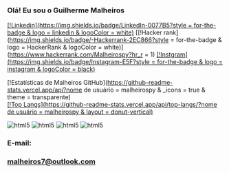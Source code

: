 ### Olá! Eu sou o Guilherme Malheiros 

[[!Linkedin](https://img.shields.io/badge/LinkedIn-0077B5?style = for-the-badge & logo = linkedin & logoColor = white)](https://www.linkedin.com/in/guilherme-rinco-roncatti-malheiros-7175b325a/)
[[!Hacker rank](https://img.shields.io/badge/-Hackerrank-2EC866?style = for-the-badge & logo = HackerRank & logoColor = white)](https://www.hackerrank.com/Malheirospy?hr_r = 1)
[[!Instgram](https://img.shields.io/badge/Instagram-E5F?style = for-the-badge & logo = instagram & logoColor = black)](https://www.instagram.com/zsmalheiros/)


[!Estatísticas de Malheiros GitHub](https://github-readme-stats.vercel.app/api?nome de usuário = malheirospy & _icons = true & theme = transparente)
<br/>
[[!Top Langs](https://github-readme-stats.vercel.app/api/top-langs/?nome de usuário = malheirospy & layout = donut-vertical)](https://github.com/anuraghazra/github-readme-stats)

<div estilo ='exibição: inline_block'><br\>
    <img alinhar="centro" alt='html5' src="https://img.shields.io/badge/Python-14354C?style = for-the-badge&logo = python&logoColor = branco "
" />
<img alinhar="centro" alt='html5' src="https://img.shields.io/badge/JavaScript-323330?style = for-the-badge&logo = javascript&logoColor = preto ">
<img alinhar="centro" alt='html5' src="https://img.shields.io/badge/HTML5-E34F26?style = for-the-badge&logo = html5&logoColor = branco "
"/>
<img alinhar="centro" alt='html5' src="https://img.shields.io/badge/CSS3-1572B6?style = for-the-badge&logo = css3&logoColor = branco "
>
</div >

### E-mail:
### malheiros7@outlook.com
